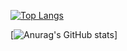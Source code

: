 [![Top Langs](https://github-readme-stats.vercel.app/api/top-langs/?username=Rekt-Order
)](https://github.com/anuraghazra/github-readme-stats)

[![Anurag's GitHub stats](https://github-readme-stats.vercel.app/api?username=Rekt-Order)]
